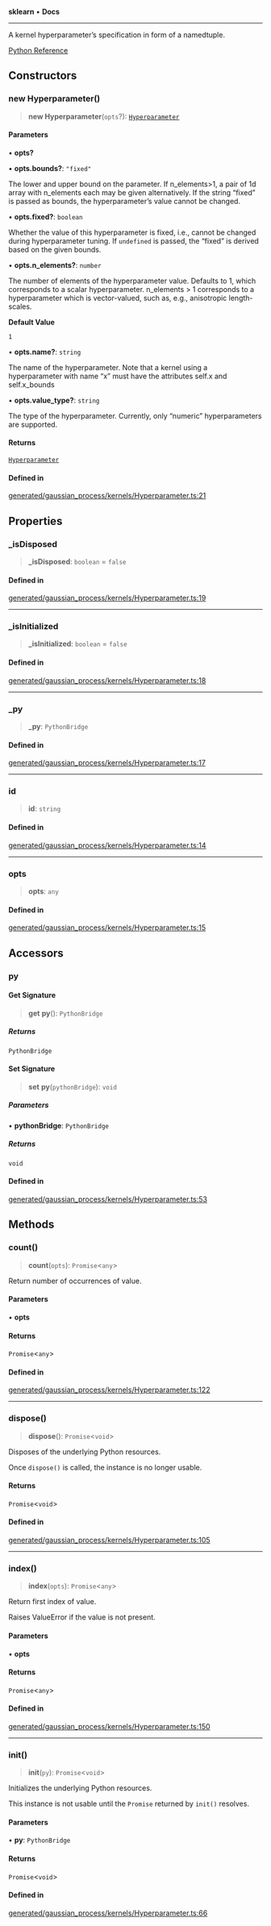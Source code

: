 **sklearn** • **Docs**

***

A kernel hyperparameter’s specification in form of a namedtuple.

[Python Reference](https://scikit-learn.org/stable/modules/generated/sklearn.gaussian_process.kernels.Hyperparameter.html)

## Constructors

### new Hyperparameter()

> **new Hyperparameter**(`opts`?): [`Hyperparameter`](Hyperparameter.md)

#### Parameters

• **opts?**

• **opts.bounds?**: `"fixed"`

The lower and upper bound on the parameter. If n\_elements>1, a pair of 1d array with n\_elements each may be given alternatively. If the string “fixed” is passed as bounds, the hyperparameter’s value cannot be changed.

• **opts.fixed?**: `boolean`

Whether the value of this hyperparameter is fixed, i.e., cannot be changed during hyperparameter tuning. If `undefined` is passed, the “fixed” is derived based on the given bounds.

• **opts.n\_elements?**: `number`

The number of elements of the hyperparameter value. Defaults to 1, which corresponds to a scalar hyperparameter. n\_elements > 1 corresponds to a hyperparameter which is vector-valued, such as, e.g., anisotropic length-scales.

**Default Value**

`1`

• **opts.name?**: `string`

The name of the hyperparameter. Note that a kernel using a hyperparameter with name “x” must have the attributes self.x and self.x\_bounds

• **opts.value\_type?**: `string`

The type of the hyperparameter. Currently, only “numeric” hyperparameters are supported.

#### Returns

[`Hyperparameter`](Hyperparameter.md)

#### Defined in

[generated/gaussian\_process/kernels/Hyperparameter.ts:21](https://github.com/transitive-bullshit/scikit-learn-ts/blob/e59c23d4803055797e663e330d0a58f2245dd145/packages/sklearn/src/generated/gaussian_process/kernels/Hyperparameter.ts#L21)

## Properties

### \_isDisposed

> **\_isDisposed**: `boolean` = `false`

#### Defined in

[generated/gaussian\_process/kernels/Hyperparameter.ts:19](https://github.com/transitive-bullshit/scikit-learn-ts/blob/e59c23d4803055797e663e330d0a58f2245dd145/packages/sklearn/src/generated/gaussian_process/kernels/Hyperparameter.ts#L19)

***

### \_isInitialized

> **\_isInitialized**: `boolean` = `false`

#### Defined in

[generated/gaussian\_process/kernels/Hyperparameter.ts:18](https://github.com/transitive-bullshit/scikit-learn-ts/blob/e59c23d4803055797e663e330d0a58f2245dd145/packages/sklearn/src/generated/gaussian_process/kernels/Hyperparameter.ts#L18)

***

### \_py

> **\_py**: `PythonBridge`

#### Defined in

[generated/gaussian\_process/kernels/Hyperparameter.ts:17](https://github.com/transitive-bullshit/scikit-learn-ts/blob/e59c23d4803055797e663e330d0a58f2245dd145/packages/sklearn/src/generated/gaussian_process/kernels/Hyperparameter.ts#L17)

***

### id

> **id**: `string`

#### Defined in

[generated/gaussian\_process/kernels/Hyperparameter.ts:14](https://github.com/transitive-bullshit/scikit-learn-ts/blob/e59c23d4803055797e663e330d0a58f2245dd145/packages/sklearn/src/generated/gaussian_process/kernels/Hyperparameter.ts#L14)

***

### opts

> **opts**: `any`

#### Defined in

[generated/gaussian\_process/kernels/Hyperparameter.ts:15](https://github.com/transitive-bullshit/scikit-learn-ts/blob/e59c23d4803055797e663e330d0a58f2245dd145/packages/sklearn/src/generated/gaussian_process/kernels/Hyperparameter.ts#L15)

## Accessors

### py

#### Get Signature

> **get** **py**(): `PythonBridge`

##### Returns

`PythonBridge`

#### Set Signature

> **set** **py**(`pythonBridge`): `void`

##### Parameters

• **pythonBridge**: `PythonBridge`

##### Returns

`void`

#### Defined in

[generated/gaussian\_process/kernels/Hyperparameter.ts:53](https://github.com/transitive-bullshit/scikit-learn-ts/blob/e59c23d4803055797e663e330d0a58f2245dd145/packages/sklearn/src/generated/gaussian_process/kernels/Hyperparameter.ts#L53)

## Methods

### count()

> **count**(`opts`): `Promise`\<`any`\>

Return number of occurrences of value.

#### Parameters

• **opts**

#### Returns

`Promise`\<`any`\>

#### Defined in

[generated/gaussian\_process/kernels/Hyperparameter.ts:122](https://github.com/transitive-bullshit/scikit-learn-ts/blob/e59c23d4803055797e663e330d0a58f2245dd145/packages/sklearn/src/generated/gaussian_process/kernels/Hyperparameter.ts#L122)

***

### dispose()

> **dispose**(): `Promise`\<`void`\>

Disposes of the underlying Python resources.

Once `dispose()` is called, the instance is no longer usable.

#### Returns

`Promise`\<`void`\>

#### Defined in

[generated/gaussian\_process/kernels/Hyperparameter.ts:105](https://github.com/transitive-bullshit/scikit-learn-ts/blob/e59c23d4803055797e663e330d0a58f2245dd145/packages/sklearn/src/generated/gaussian_process/kernels/Hyperparameter.ts#L105)

***

### index()

> **index**(`opts`): `Promise`\<`any`\>

Return first index of value.

Raises ValueError if the value is not present.

#### Parameters

• **opts**

#### Returns

`Promise`\<`any`\>

#### Defined in

[generated/gaussian\_process/kernels/Hyperparameter.ts:150](https://github.com/transitive-bullshit/scikit-learn-ts/blob/e59c23d4803055797e663e330d0a58f2245dd145/packages/sklearn/src/generated/gaussian_process/kernels/Hyperparameter.ts#L150)

***

### init()

> **init**(`py`): `Promise`\<`void`\>

Initializes the underlying Python resources.

This instance is not usable until the `Promise` returned by `init()` resolves.

#### Parameters

• **py**: `PythonBridge`

#### Returns

`Promise`\<`void`\>

#### Defined in

[generated/gaussian\_process/kernels/Hyperparameter.ts:66](https://github.com/transitive-bullshit/scikit-learn-ts/blob/e59c23d4803055797e663e330d0a58f2245dd145/packages/sklearn/src/generated/gaussian_process/kernels/Hyperparameter.ts#L66)
